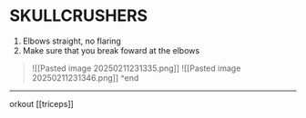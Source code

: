 # SKULLCRUSHERS
1. Elbows straight, no flaring
2. Make sure that you break foward at the elbows
>![[Pasted image 20250211231335.png]]
>![[Pasted image 20250211231346.png]]
^end
---
orkout [[triceps]]
